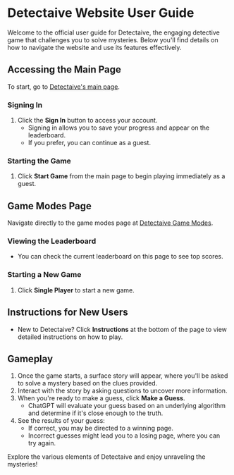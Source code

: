 # Detectaive Website User Guide

Welcome to the official user guide for Detectaive, the engaging detective game that challenges you to solve mysteries. Below you'll find details on how to navigate the website and use its features effectively.

## Accessing the Main Page

To start, go to [Detectaive's main page](https://detectaive.com).

### Signing In

1. Click the **Sign In** button to access your account.
   - Signing in allows you to save your progress and appear on the leaderboard.
   - If you prefer, you can continue as a guest.

### Starting the Game

1. Click **Start Game** from the main page to begin playing immediately as a guest.

## Game Modes Page

Navigate directly to the game modes page at [Detectaive Game Modes](https://detectaive.com/modes).

### Viewing the Leaderboard

- You can check the current leaderboard on this page to see top scores.

### Starting a New Game

1. Click **Single Player** to start a new game.

## Instructions for New Users

- New to Detectaive? Click **Instructions** at the bottom of the page to view detailed instructions on how to play.

## Gameplay

1. Once the game starts, a surface story will appear, where you'll be asked to solve a mystery based on the clues provided.
2. Interact with the story by asking questions to uncover more information.
3. When you're ready to make a guess, click **Make a Guess**.
   - ChatGPT will evaluate your guess based on an underlying algorithm and determine if it's close enough to the truth.
4. See the results of your guess:
   - If correct, you may be directed to a winning page.
   - Incorrect guesses might lead you to a losing page, where you can try again.

Explore the various elements of Detectaive and enjoy unraveling the mysteries!

